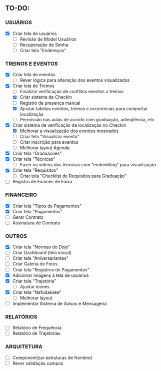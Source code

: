 ## TO-DO:

### USUÁRIOS

- [x] Criar tela de usuários
  - [ ] Revisão de Model Usuários
  - [ ] Recuperação de Senha
  - [ ] Criar tela "Endereços"

### TREINOS E EVENTOS

- [x] Criar tela de eventos
  - [ ] Rever lógica para alteração dos eventos visualizados
- [x] Criar tela de Treinos
  - [ ] Finalizar verificação de conflitos eventos x treinos
  - [x] Criar sistema de Checkin
  - [ ] Registro de presença manual
  - [x] Ajustar tabelas eventos, treinos e ocorrencias para comportar localização
  - [ ] Permissão nas aulas de acordo com graduação, adimplência, etc
- [x] Criar sistema de verificação de localização no Checkin
  - [x] Melhorar a visualização dos eventos mostrados
  - [ ] Criar tela "Visualizar evento"
  - [ ] Criar inscrição para eventos
  - [ ] Melhorar layout Agenda
- [x] Criar tela "Graduacoes"
- [x] Criar tela "Técnicas"
  - [ ] Fazer os vídeos das técnicas com "embedding" para visualização
- [x] Criar tela "Requisitos"
  - [ ] Criar tela "Checklist de Requisitos para Graduação"
- [ ] Registro de Exames de Faixa

### FINANCEIRO

- [x] Criar tela "Tipos de Pagamentos"
- [x] Criar tela "Pagamentos"
- [ ] Gerar Contrato
- [ ] Assinatura de Contrato

### OUTROS

- [x] Criar tela "Normas do Dojo"
- [ ] Criar Dashboard (tela inicial)
- [ ] Criar tela "Aniversariantes"
- [ ] Criar Galeria de Fotos
- [ ] Criar tela "Registros de Pagamentos"
- [x] Adicionar imagens à tela de usuários
- [x] Criar tela "Trajetória"
  - [ ] Ajustar ícones
- [x] Criar tela "Nafudakake"
  - [ ] Melhorar layout
- [ ] Implementar Sistema de Avisos e Mensageria

### RELATÓRIOS

- [ ] Relatório de Frequência
- [ ] Relatório de Trajetorias

### ARQUITETURA

- [ ] Componentizar estruturas de frontend
- [ ] Rever validação campos